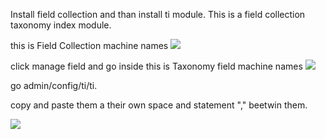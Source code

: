 Install field collection and than install ti module.
This is a field collection taxonomy index module.

this is Field Collection machine names
<img src="http://www.picz.ge/img/s4/1708/30/8/8bcad4d183f8.png" >

click manage field and go inside
this is Taxonomy field machine names
<img src="http://www.picz.ge/img/s4/1708/30/2/2b8d9ab2f3ac.png" >


go admin/config/ti/ti.

copy and paste them a their own space and statement "," beetwin them. 

<img src="http://www.picz.ge/img/s2/1708/30/4/49db38d9c952.png" >
